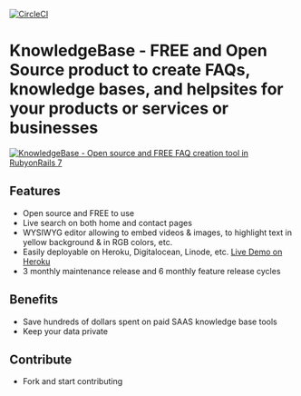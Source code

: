 [![CircleCI](https://circleci.com/gh/cmittal79dev/knowledgebase/tree/main.svg?style=shield)](https://circleci.com/gh/cmittal79dev/knowledgebase/tree/main)

# KnowledgeBase - FREE and Open Source product to create FAQs, knowledge bases, and helpsites for your products or services or businesses

[![KnowledgeBase - Open source and FREE FAQ creation tool in RubyonRails 7](https://d33wubrfki0l68.cloudfront.net/5279669708f2d0a09e5c5ad4e7c68050c1db1e8f/702c6/images/knowledgebase-screenshot-2022-02-23-18-17-07.png)](https://knowledgebase.redwebtigers.com)

## Features

- Open source and FREE to use
- Live search on both home and contact pages
- WYSIWYG editor allowing to embed videos & images, to highlight text in yellow background & in RGB colors, etc.
- Easily deployable on Heroku, Digitalocean, Linode, etc. [Live Demo on Heroku](https://knowledgebasedemo.herokuapp.com/)
- 3 monthly maintenance release and 6 monthly feature release cycles

## Benefits

- Save hundreds of dollars spent on paid SAAS knowledge base tools
- Keep your data private

## Contribute

- Fork and start contributing